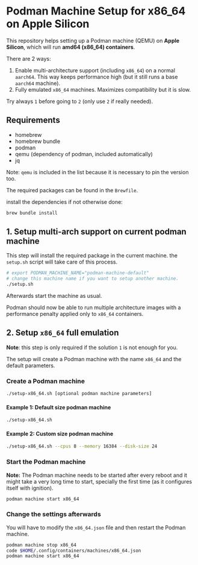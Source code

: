 # Podman Machine Setup for x86_64 on Apple Silicon

This repository helps setting up a Podman machine (QEMU) on **Apple Silicon**, which will run **amd64 (x86_64) containers**.

There are 2 ways:

1. Enable multi-architecture support (including `x86_64`) on a normal `aarch64`. This way keeps performance high (but it still runs a base `aarch64` machine).
2. Fully emulated `x86_64` machines. Maximizes compatibility but it is slow.

Try always `1` before going to `2` (only use `2` if really needed).

## Requirements

- homebrew
- homebrew bundle
- podman
- qemu (dependency of podman, included automatically)
- jq

Note: `qemu` is included in the list because it is necessary to pin the version too.

The required packages can be found in the `Brewfile`.

install the dependencies if not otherwise done:

```bash
brew bundle install
```

## 1. Setup multi-arch support on current podman machine

This step will install the required package in the current machine.
the `setup.sh` script will take care of this process.

```bash
# export PODMAN_MACHINE_NAME="podman-machine-default"
# change this machine name if you want to setup another machine.
./setup.sh
```

Afterwards start the machine as usual.

Podman should now be able to run multiple architecture images with a performance penalty applied only to `x86_64` containers.

## 2. Setup `x86_64` full emulation

**Note**: this step is only required if the solution `1` is not enough for you.

The setup will create a Podman machine with the name `x86_64` and the default parameters.

### Create a Podman machine

```bash
./setup-x86_64.sh [optional podman machine parameters]
```

#### Example 1: Default size podman machine

```bash
./setup-x86_64.sh
```

#### Example 2: Custom size podman machine

```bash
./setup-x86_64.sh --cpus 8 --memory 16384 --disk-size 24
```

### Start the Podman machine

**Note:** The Podman machine needs to be started after every reboot and it might take a very long time to start, specially the first time (as it configures itself with ignition).

```bash
podman machine start x86_64
```

### Change the settings afterwards

You will have to modify the `x86_64.json` file and then restart the Podman machine.

```bash
podman machine stop x86_64
code $HOME/.config/containers/machines/x86_64.json
podman machine start x86_64
```
